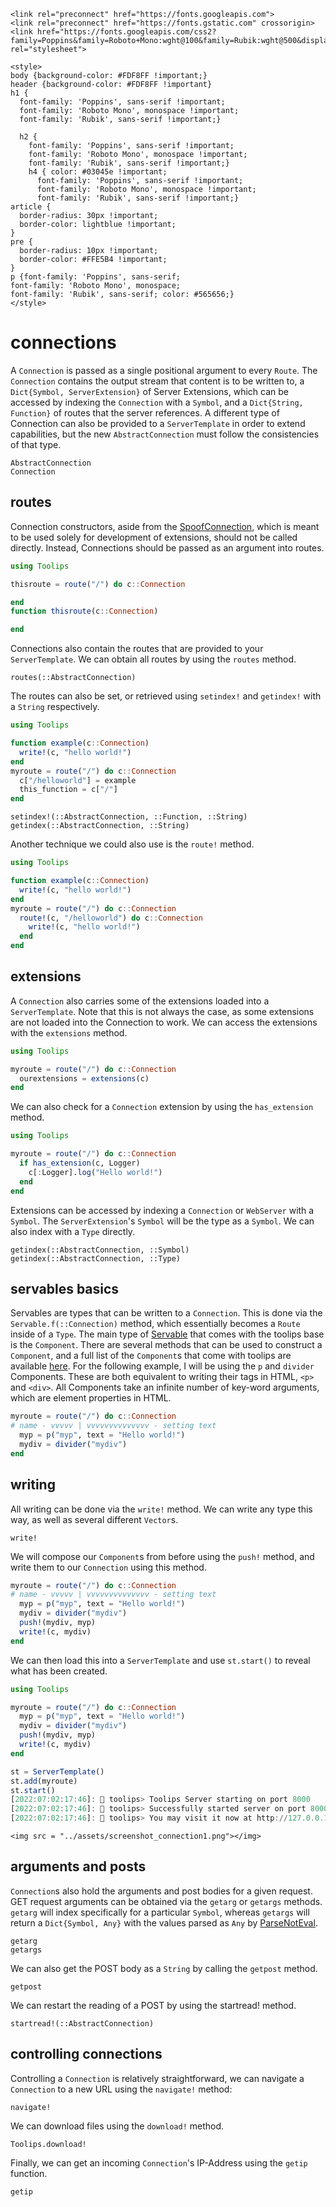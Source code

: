 ```@raw html
<link rel="preconnect" href="https://fonts.googleapis.com">
<link rel="preconnect" href="https://fonts.gstatic.com" crossorigin>
<link href="https://fonts.googleapis.com/css2?family=Poppins&family=Roboto+Mono:wght@100&family=Rubik:wght@500&display=swap" rel="stylesheet">

<style>
body {background-color: #FDF8FF !important;}
header {background-color: #FDF8FF !important}
h1 {
  font-family: 'Poppins', sans-serif !important;
  font-family: 'Roboto Mono', monospace !important;
  font-family: 'Rubik', sans-serif !important;}

  h2 {
    font-family: 'Poppins', sans-serif !important;
    font-family: 'Roboto Mono', monospace !important;
    font-family: 'Rubik', sans-serif !important;}
    h4 { color: #03045e !important;
      font-family: 'Poppins', sans-serif !important;
      font-family: 'Roboto Mono', monospace !important;
      font-family: 'Rubik', sans-serif !important;}
article {
  border-radius: 30px !important;
  border-color: lightblue !important;
}
pre {
  border-radius: 10px !important;
  border-color: #FFE5B4 !important;
}
p {font-family: 'Poppins', sans-serif;
font-family: 'Roboto Mono', monospace;
font-family: 'Rubik', sans-serif; color: #565656;}
</style>
```
# connections
A `Connection` is passed as a single positional argument to every `Route`. The `Connection` contains the output stream that content is to be written to, a `Dict{Symbol, ServerExtension}` of Server Extensions, which can be accessed by indexing the `Connection` with a `Symbol`, and a `Dict{String, Function}` of routes that the server references. A different type of Connection can also be provided to a `ServerTemplate` in order to extend capabilities, but the new `AbstractConnection` must follow the consistencies of that type.
```@docs
AbstractConnection
Connection
```
## routes
Connection constructors, aside from the [SpoofConnection](developer_api/index.html#Toolips.SpoofConnection), which is meant to be used solely for development of extensions, should not be called directly. Instead, Connections should be passed as an argument into routes.
```julia
using Toolips

thisroute = route("/") do c::Connection

end
function thisroute(c::Connection)

end
```
Connections also contain the routes that are provided to your `ServerTemplate`. We can obtain all routes by using the `routes` method.
```@docs
routes(::AbstractConnection)
```
The routes can also be set, or retrieved using `setindex!` and `getindex!` with a `String` respectively.
```julia
using Toolips

function example(c::Connection)
  write!(c, "hello world!")
end
myroute = route("/") do c::Connection
  c["/helloworld"] = example
  this_function = c["/"]
end
```
```@docs
setindex!(::AbstractConnection, ::Function, ::String)
getindex(::AbstractConnection, ::String)
```
Another technique we could also use is the `route!` method.
```julia
using Toolips

function example(c::Connection)
  write!(c, "hello world!")
end
myroute = route("/") do c::Connection
  route!(c, "/helloworld") do c::Connection
    write!(c, "hello world!")
  end
end
```
## extensions
A `Connection` also carries some of the extensions loaded into a `ServerTemplate`. Note that this is not always the case, as some extensions are not loaded into the Connection to work. We can access the extensions with the `extensions` method.
```julia
using Toolips

myroute = route("/") do c::Connection
  ourextensions = extensions(c)
end
```
We can also check for a `Connection` extension by using the `has_extension` method.
```julia
using Toolips

myroute = route("/") do c::Connection
  if has_extension(c, Logger)
    c[:Logger].log("Hello world!")
  end
end
```
Extensions can be accessed by indexing a `Connection` or `WebServer` with a `Symbol`. The `ServerExtension`'s `Symbol` will be the type as a `Symbol`. We can also index with a `Type` directly.
```@docs
getindex(::AbstractConnection, ::Symbol)
getindex(::AbstractConnection, ::Type)
```
## servables basics
Servables are types that can be written to a `Connection`. This is done via the `Servable.f(::Connection)` method, which essentially becomes a `Route` inside of a `Type`. The main type of [Servable]() that comes with the toolips base is the `Component`. There are several methods that can be used to construct a `Component`, and a full list of the `Component`s that come with toolips are available [here](servables/components/index.html). For the following example, I will be using the `p` and `divider` Components. These are both equivalent to writing their tags in HTML, `<p>` and `<div>`. All Components take an infinite number of key-word arguments, which are element properties in HTML.
```julia
myroute = route("/") do c::Connection
# name - vvvvv | vvvvvvvvvvvvvv - setting text
  myp = p("myp", text = "Hello world!")
  mydiv = divider("mydiv")
end
```
## writing
All writing can be done via the `write!` method. We can write any type this way, as well as several different `Vector`s.
```@docs
write!
```
We will compose our `Component`s from before using the `push!` method, and write them to our `Connection` using this method.
```julia
myroute = route("/") do c::Connection
# name - vvvvv | vvvvvvvvvvvvvv - setting text
  myp = p("myp", text = "Hello world!")
  mydiv = divider("mydiv")
  push!(mydiv, myp)
  write!(c, mydiv)
end
```
We can then load this into a `ServerTemplate` and use `st.start()` to reveal what has been created.
```julia
using Toolips

myroute = route("/") do c::Connection
  myp = p("myp", text = "Hello world!")
  mydiv = divider("mydiv")
  push!(mydiv, myp)
  write!(c, mydiv)
end

st = ServerTemplate()
st.add(myroute)
st.start()
[2022:07:02:17:46]: 🌷 toolips> Toolips Server starting on port 8000
[2022:07:02:17:46]: 🌷 toolips> Successfully started server on port 8000
[2022:07:02:17:46]: 🌷 toolips> You may visit it now at http://127.0.0.1:8000
```
```@raw html
<img src = "../assets/screenshot_connection1.png"></img>
```
## arguments and posts
`Connection`s also hold the arguments and post bodies for a given request. GET request arguments can be obtained via the `getarg` or `getargs` methods. `getarg` will index specifically for a particular `Symbol`, whereas `getargs` will return a `Dict{Symbol, Any}` with the values parsed as `Any` by [ParseNotEval](https://github.com/ChifiSource/ParseNotEval.jl).
```@docs
getarg
getargs
```
We can also get the POST body as a `String` by calling the `getpost` method.
```@docs
getpost
```
We can restart the reading of a POST by using the startread! method.
```@docs
startread!(::AbstractConnection)
```
## controlling connections
Controlling a `Connection` is relatively straightforward, we can navigate a `Connection` to a new URL using the `navigate!` method:
```@docs
navigate!
```
We can download files using the `download!` method.
```@docs
Toolips.download!
```
Finally, we can get an incoming `Connection`'s IP-Address using the `getip` function.
```@docs
getip
```
